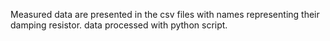 Measured data are presented in the csv files with names representing their damping resistor. 
data processed with python script.
